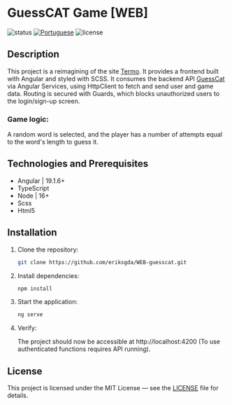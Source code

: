 # GuessCAT Game [WEB]

![status](https://img.shields.io/badge/status-in%20development-orange?sty)
[![Portuguese](https://img.shields.io/badge/lang-pt-brightgreen?style=flat-square)](translations/README-ptBR.md)
![license](https://img.shields.io/badge/license-MIT-blue)

## Description

This project is a reimagining of the site [Termo](https://term.ooo/). It provides a frontend built with Angular and styled with SCSS.
It consumes the backend API [GuessCat](https://github.com/eriksgda/API-guesscat) via Angular Services, using HttpClient to fetch and send user and game data.
Routing is secured with Guards, which blocks unauthorized users to the login/sign-up screen.


### Game logic:

A random word is selected, and the player has a number of attempts equal to the word's length to guess it.

## Technologies and Prerequisites

- Angular | 19.1.6+
- TypeScript 
- Node | 16+
- Scss 
- Html5

## Installation

1.  Clone the repository:
    ```bash
    git clone https://github.com/eriksgda/WEB-guesscat.git
    ```
2. Install dependencies:
    ```bash
    npm install
    ```
3. Start the application:
    ```bash
    ng serve
    ```
4. Verify:

   The project should now be accessible at http://localhost:4200 (To use authenticated functions requires API running).

## License

This project is licensed under the MIT License — see the [LICENSE](LICENSE) file for details.
